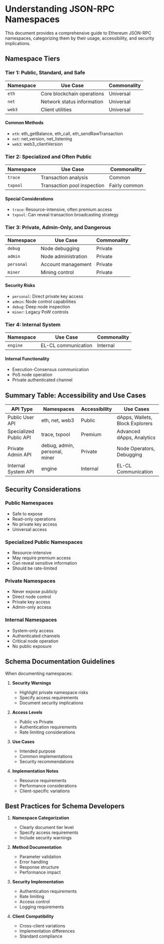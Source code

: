 # Understanding JSON-RPC Namespaces

This document provides a comprehensive guide to Ethereum JSON-RPC namespaces, categorizing them by their usage, accessibility, and security implications.

## Namespace Tiers

### Tier 1: Public, Standard, and Safe

| Namespace | Use Case | Commonality |
|-----------|-----------|-------------|
| `eth` | Core blockchain operations | Universal |
| `net` | Network status information | Universal |
| `web3` | Client utilities | Universal |

#### Common Methods
- `eth`: eth_getBalance, eth_call, eth_sendRawTransaction
- `net`: net_version, net_listening
- `web3`: web3_clientVersion

### Tier 2: Specialized and Often Public

| Namespace | Use Case | Commonality |
|-----------|-----------|-------------|
| `trace` | Transaction analysis | Common |
| `txpool` | Transaction pool inspection | Fairly common |

#### Special Considerations
- `trace`: Resource-intensive, often premium access
- `txpool`: Can reveal transaction broadcasting strategy

### Tier 3: Private, Admin-Only, and Dangerous

| Namespace | Use Case | Commonality |
|-----------|-----------|-------------|
| `debug` | Node debugging | Private |
| `admin` | Node administration | Private |
| `personal` | Account management | Private |
| `miner` | Mining control | Private |

#### Security Risks
- `personal`: Direct private key access
- `admin`: Node control capabilities
- `debug`: Deep node inspection
- `miner`: Legacy PoW controls

### Tier 4: Internal System

| Namespace | Use Case | Commonality |
|-----------|-----------|-------------|
| `engine` | EL-CL communication | Internal |

#### Internal Functionality
- Execution-Consensus communication
- PoS node operation
- Private authenticated channel

## Summary Table: Accessibility and Use Cases

| API Type | Namespaces | Accessibility | Use Cases |
|----------|------------|---------------|-----------|
| Public User API | eth, net, web3 | Public | dApps, Wallets, Block Explorers |
| Specialized Public API | trace, txpool | Premium | Advanced dApps, Analytics |
| Private Admin API | debug, admin, personal, miner | Private | Node Operators, Debugging |
| Internal System API | engine | Internal | EL-CL Communication |

## Security Considerations

### Public Namespaces
- Safe to expose
- Read-only operations
- No private key access
- Universal access

### Specialized Public Namespaces
- Resource-intensive
- May require premium access
- Can reveal sensitive information
- Should be rate-limited

### Private Namespaces
- Never expose publicly
- Direct node control
- Private key access
- Admin-only access

### Internal Namespaces
- System-only access
- Authenticated channels
- Critical node operation
- No public exposure

## Schema Documentation Guidelines

When documenting namespaces:

1. **Security Warnings**
   - Highlight private namespace risks
   - Specify access requirements
   - Document security implications

2. **Access Levels**
   - Public vs Private
   - Authentication requirements
   - Rate limiting considerations

3. **Use Cases**
   - Intended purpose
   - Common implementations
   - Security recommendations

4. **Implementation Notes**
   - Resource requirements
   - Performance considerations
   - Client-specific variations

## Best Practices for Schema Developers

1. **Namespace Categorization**
   - Clearly document tier level
   - Specify access requirements
   - Include security warnings

2. **Method Documentation**
   - Parameter validation
   - Error handling
   - Response structure
   - Performance impact

3. **Security Implementation**
   - Authentication requirements
   - Rate limiting
   - Access control
   - Logging requirements

4. **Client Compatibility**
   - Cross-client variations
   - Implementation differences
   - Standard compliance